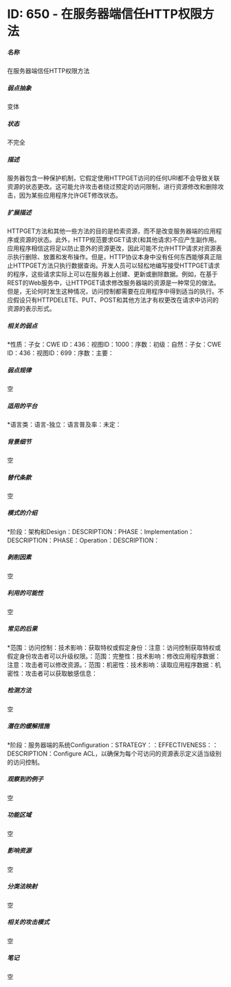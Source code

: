 # ID: 650 - 在服务器端信任HTTP权限方法
<h5>名称</h5>在服务器端信任HTTP权限方法
<h5>弱点抽象</h5>变体
<h5>状态</h5>不完全
<h5>描述</h5>服务器包含一种保护机制，它假定使用HTTPGET访问的任何URI都不会导致关联资源的状态更改。这可能允许攻击者绕过预定的访问限制，进行资源修改和删除攻击，因为某些应用程序允许GET修改状态。
<h5>扩展描述</h5>HTTPGET方法和其他一些方法的目的是检索资源，而不是改变服务器端的应用程序或资源的状态。此外，HTTP规范要求GET请求(和其他请求)不应产生副作用。应用程序相信这将足以防止意外的资源更改，因此可能不允许HTTP请求对资源表示执行删除、放置和发布操作。但是，HTTP协议本身中没有任何东西能够真正阻止HTTPGET方法只执行数据查询。开发人员可以轻松地编写接受HTTPGET请求的程序，这些请求实际上可以在服务器上创建、更新或删除数据。例如，在基于REST的Web服务中，让HTTPGET请求修改服务器端的资源是一种常见的做法。但是，无论何时发生这种情况，访问控制都需要在应用程序中得到适当的执行。不应假设只有HTTPDELETE、PUT、POST和其他方法才有权更改在请求中访问的资源的表示形式。
<h5>相关的弱点</h5>*性质：子女：CWE ID：436：视图ID：1000：序数：初级：自然：子女：CWE ID：436：视图ID：699：序数：主要：
<h5>弱点规律</h5>空
<h5>适用的平台</h5>*语言类：语言-独立：语言普及率：未定：
<h5>背景细节</h5>空
<h5>替代条款</h5>空
<h5>模式的介绍</h5>*阶段：架构和Design：DESCRIPTION：PHASE：Implementation：DESCRIPTION：PHASE：Operation：DESCRIPTION：
<h5>剥削因素</h5>空
<h5>利用的可能性</h5>空
<h5>常见的后果</h5>*范围：访问控制：技术影响：获取特权或假定身份：注意：访问控制获取特权或假定身份攻击者可以升级权限。：范围：完整性：技术影响：修改应用程序数据：注意：攻击者可以修改资源。：范围：机密性：技术影响：读取应用程序数据：机密性：攻击者可以获取敏感信息：
<h5>检测方法</h5>空
<h5>潜在的缓解措施</h5>*阶段：服务器端的系统Configuration：STRATEGY：：EFFECTIVENESS：：DESCRIPTION：Configure ACL，以确保为每个可访问的资源表示定义适当级别的访问控制。
<h5>观察到的例子</h5>空
<h5>功能区域</h5>空
<h5>影响资源</h5>空
<h5>分类法映射</h5>空
<h5>相关的攻击模式</h5>空
<h5>笔记</h5>空

